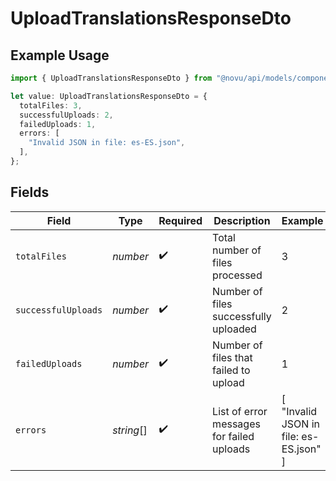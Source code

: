 # UploadTranslationsResponseDto

## Example Usage

```typescript
import { UploadTranslationsResponseDto } from "@novu/api/models/components";

let value: UploadTranslationsResponseDto = {
  totalFiles: 3,
  successfulUploads: 2,
  failedUploads: 1,
  errors: [
    "Invalid JSON in file: es-ES.json",
  ],
};
```

## Fields

| Field                                     | Type                                      | Required                                  | Description                               | Example                                   |
| ----------------------------------------- | ----------------------------------------- | ----------------------------------------- | ----------------------------------------- | ----------------------------------------- |
| `totalFiles`                              | *number*                                  | :heavy_check_mark:                        | Total number of files processed           | 3                                         |
| `successfulUploads`                       | *number*                                  | :heavy_check_mark:                        | Number of files successfully uploaded     | 2                                         |
| `failedUploads`                           | *number*                                  | :heavy_check_mark:                        | Number of files that failed to upload     | 1                                         |
| `errors`                                  | *string*[]                                | :heavy_check_mark:                        | List of error messages for failed uploads | [<br/>"Invalid JSON in file: es-ES.json"<br/>] |